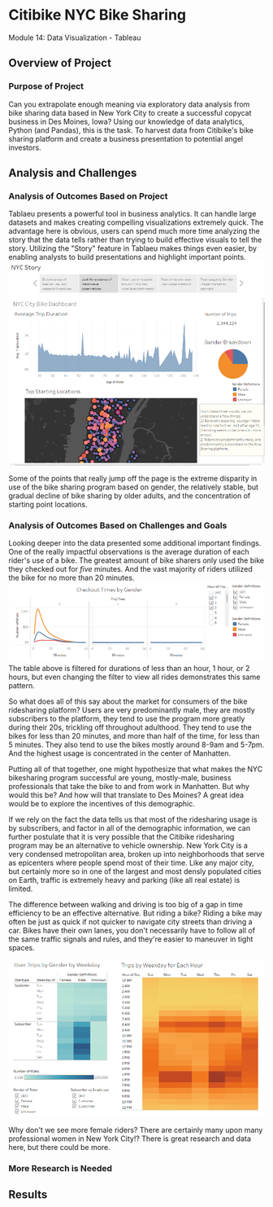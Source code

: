 # Citibike NYC Bike Sharing
Module 14: Data Visualization - Tableau

## Overview of Project

### Purpose of Project
Can you extrapolate enough meaning via exploratory data analysis from bike sharing data based in New York City to create a successful copycat business in Des Moines, Iowa? Using our knowledge of data analytics, Python (and Pandas), this is the task. To harvest data from Citibike's bike sharing platform and create a business presentation to potential angel investors.

## Analysis and Challenges

### Analysis of Outcomes Based on Project
Tablaeu presents a powerful tool in business analytics. It can handle large datasets and makes creating compelling visualizations extremely quick. The advantage here is obvious, users can spend much more time analyzing the story that the data tells rather than trying to build effective visuals to tell the story. Utilizing the "Story" feature in Tablaeu makes things even easier, by enabling analysts to build presentations and highlight important points. <img src="https://github.com/cb19weber/bikesharing/blob/main/images/nyc_story_2.png">

Some of the points that really jump off the page is the extreme disparity in use of the bike sharing program based on gender, the relatively stable, but gradual decline of bike sharing by older adults, and the concentration of starting point locations.

### Analysis of Outcomes Based on Challenges and Goals
Looking deeper into the data presented some additional important findings. One of the really impactful observations is the average duration of each rider's use of a bike. The greatest amount of bike sharers only used the bike they checked out for <i>five</i> minutes. And the vast majority of riders utilized the bike for no more than 20 minutes. <img src="https://github.com/cb19weber/bikesharing/blob/main/images/nyc_story_3.png"> The table above is filtered for durations of less than an hour, 1 hour, or 2 hours, but even changing the filter to view all rides demonstrates this same pattern.

So what does all of this say about the market for consumers of the bike ridesharing platform? Users are very predominantly male, they are mostly subscribers to the platform, they tend to use the program more greatly during their 20s, trickling off throughout adulthood. They tend to use the bikes for less than 20 minutes, and more than half of the time, for less than 5 minutes. They also tend to use the bikes mostly around 8-9am and 5-7pm. And the highest usage is concentrated in the center of Manhatten.

Putting all of that together, one might hypothesize that what makes the NYC bikesharing program successful are young, mostly-male, business professionals that take the bike to and from work in Manhatten. But why would this be? And how will that translate to Des Moines? A great idea would be to explore the incentives of this demographic.

If we rely on the fact the data tells us that most of the ridesharing usage is by subscribers, and factor in all of the demographic information, we can further postulate that it is very possible that the Citibike ridesharing program may be an alternative to vehicle ownership. New York City is a very condensed metropolitan area, broken up into neighborhoods that serve as epicenters where people spend most of their time. Like any major city, but certainly more so in one of the largest and most densly populated cities on Earth, traffic is extremely heavy and parking (like all real estate) is limited.

The difference between walking and driving is too big of a gap in time efficiency to be an effective alternative. But riding a bike? Riding a bike may often be just as quick if not quicker to navigate city streets than driving a car. Bikes have their own lanes, you don't necessarily have to follow all of the same traffic signals and rules, and they're easier to maneuver in tight spaces.

<img src="https://github.com/cb19weber/bikesharing/blob/main/images/nyc_story_4.png">

Why don't we see more female riders? There are certainly many upon many professional women in New York City!? There is great research and data here, but there could be more.

### More Research is Needed


## Results
